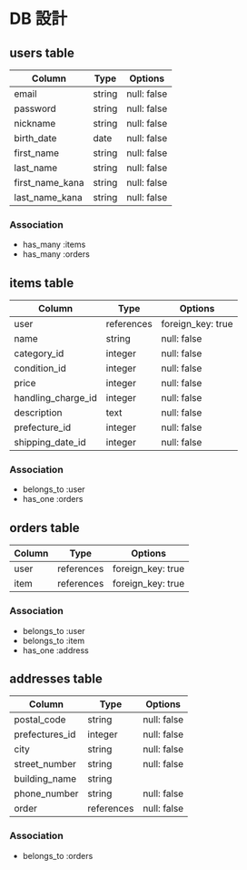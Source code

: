 # DB 設計

## users table

| Column             | Type                | Options           |
|--------------------|---------------------|-------------------|
| email              | string              | null: false       |
| password           | string              | null: false       |
| nickname           | string              | null: false       |
| birth_date         | date                | null: false       |
| first_name         | string              | null: false       |
| last_name          | string              | null: false       |
| first_name_kana    | string              | null: false       |
| last_name_kana     | string              | null: false       |


### Association

* has_many :items
* has_many :orders

## items table

| Column             | Type       | Options           |
|--------------------|------------|-------------------|
| user               | references | foreign_key: true |
| name               | string     | null: false       |
| category_id        | integer    | null: false       |
| condition_id       | integer    | null: false       |
| price              | integer    | null: false       |
| handling_charge_id | integer    | null: false       |
| description        | text       | null: false       |
| prefecture_id      | integer    | null: false       |
| shipping_date_id   | integer    | null: false       |


### Association

- belongs_to :user
- has_one :orders

## orders table

| Column      | Type       | Options           |
|-------------|------------|-------------------|
| user        | references | foreign_key: true |
| item        | references | foreign_key: true |

### Association

- belongs_to :user
- belongs_to :item
- has_one :address

## addresses table

| Column          | Type       | Options           |
|-----------------|------------|-------------------|
| postal_code     | string     | null: false       |
| prefectures_id  | integer    | null: false       |
| city            | string     | null: false       |
| street_number   | string     | null: false       |
| building_name   | string     |                   |
| phone_number    | string     | null: false       |
| order           | references | null: false       |

### Association

- belongs_to :orders
